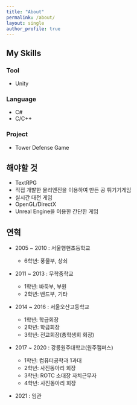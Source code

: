 ```yaml
---
title: "About"
permalink: /about/
layout: single
author_profile: true
---
```

## My Skills 

### Tool 

- Unity

### Language 

- C#
- C/C++

### Project

- Tower Defense Game

## 해야할 것

- TextRPG
- 직접 개발한 물리엔진을 이용하여 만든 공 튀기기게임
- 실시간 대전 게임
- OpenGL/DirectX
- Unreal Engine을 이용한 간단한 게임

## 연혁

- 2005 ~ 2010 : 서울행현초등학교 
  - 6학년: 풍물부, 상쇠

- 2011 ~ 2013 : 무학중학교 
  - 1학년: 바둑부, 부원
  - 2학년: 밴드부, 기타

- 2014 ~ 2016 : 서울오산고등학교 
  - 1학년: 학급회장
  - 2학년: 학급회장
  - 3학년: 전교회장(총학생회 회장)

- 2017 ~ 2020 : 강릉원주대학교(원주캠퍼스)
  - 1학년: 컴퓨터공학과 1과대
  - 2학년: 사진동아리 회장
  - 3학년: ROTC 소대장 자치근무자
  - 4학년: 사진동아리 회장 
 
- 2021 : 임관

